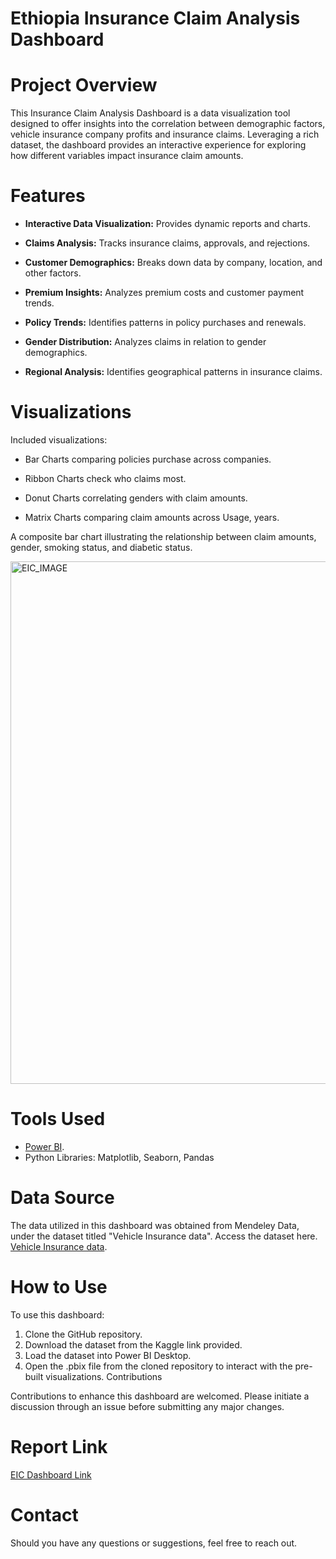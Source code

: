 # Ethiopia Insurance Claim Analysis Dashboard

# Project Overview

This Insurance Claim Analysis Dashboard is a data visualization tool designed to offer insights into the correlation between demographic factors, vehicle insurance company profits and insurance claims. Leveraging a rich dataset, the dashboard provides an interactive experience for exploring how different variables impact insurance claim amounts.

# Features

- **Interactive Data Visualization:** Provides dynamic reports and charts.

- **Claims Analysis:** Tracks insurance claims, approvals, and rejections.

- **Customer Demographics:** Breaks down data by company, location, and other factors.

- **Premium Insights:** Analyzes premium costs and customer payment trends.

- **Policy Trends:** Identifies patterns in policy purchases and renewals.

- **Gender Distribution:** Analyzes claims in relation to gender demographics.

- **Regional Analysis:** Identifies geographical patterns in insurance claims.

# Visualizations

Included visualizations:

- Bar Charts comparing policies purchase across companies.
  
- Ribbon Charts check who claims most.
  
- Donut Charts correlating genders with claim amounts.

- Matrix Charts comparing claim amounts across Usage, years.
  
A composite bar chart illustrating the relationship between claim amounts, gender, smoking status, and diabetic status.

<img width="836" alt="EIC_IMAGE" src="https://github.com/user-attachments/assets/5c310ad1-7135-439f-a1fc-6f5878d87261" />


# Tools Used

- [Power BI](https://app.powerbi.com/home?experience=power-bi).
- Python Libraries: Matplotlib, Seaborn, Pandas

# Data Source

The data utilized in this dashboard was obtained from Mendeley Data, under the dataset titled "Vehicle Insurance data". Access the dataset here. 
[Vehicle Insurance data](https://data.mendeley.com/datasets/34nfrk36dt/1).


# How to Use

To use this dashboard:

1. Clone the GitHub repository.
2. Download the dataset from the Kaggle link provided.
3. Load the dataset into Power BI Desktop.
4. Open the .pbix file from the cloned repository to interact with the pre-built visualizations.
Contributions

Contributions to enhance this dashboard are welcomed. Please initiate a discussion through an issue before submitting any major changes.

# Report Link

[EIC Dashboard Link](https://app.powerbi.com/links/tjpJ23Scvv?ctid=b52f8f62-cdb3-4700-831b-0f7f476f1b5a&pbi_source=linkShare)

# Contact

Should you have any questions or suggestions, feel free to reach out.
